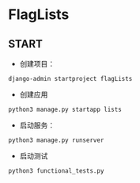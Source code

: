 # FlagLists

## START
+ 创建项目：
```shell
django-admin startproject flagLists
```
+ 创建应用
```shell
python3 manage.py startapp lists
```
+ 启动服务：
```shell
python3 manage.py runserver
```
+ 启动测试
```shell
python3 functional_tests.py
```